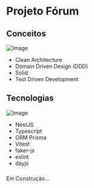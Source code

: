 # Projeto Fórum 

## Conceitos
![Image](img/clean.png)
- Clean Architecture
- Domain Driven Design (DDD)
- Solid
- Test Driven Development

## Tecnologias
![Image](img/nest.svg)
- NestJS
- Typescript
- ORM Prisma
- Vitest
- faker-js
- eslint
- dayjs


###
Em Construção...

